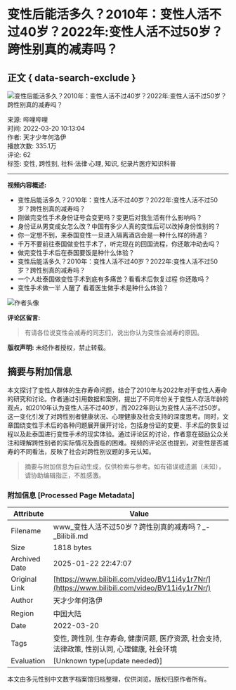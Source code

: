 # 变性后能活多久？2010年：变性人活不过40岁？2022年:变性人活不过50岁？跨性别真的减寿吗？

## 正文 { data-search-exclude }


![变性后能活多久？2010年：变性人活不过40岁？2022年:变性人活不过50岁？跨性别真的减寿吗？](https://i0.hdslb.com/bfs/archive/1fb77beb32cd77892ac9507ba608bbb33dd8f73a.jpg@518w_290h_1c_!web-video-share-cover.webp)

来源: 哔哩哔哩  
时间: 2022-03-20 10:13:04  
作者: 天才少年何洛伊  
播放次数: 335.1万  
评论: 62  
标签: 变性, 跨性别, 社科·法律·心理, 知识, 纪录片医疗知识科普

---

**视频内容概述:**

- 变性后能活多久？2010年：变性人活不过40岁？2022年:变性人活不过50岁？跨性别真的减寿吗？
- 刚做完变性手术身份证号会变更吗？变更后对我生活有什么影响吗？
- 身份证从男变成女怎么改？中国有多少人真的变性后可以改掉身份性别的？
- 你一定想不到，来泰国变性一旦进入隔离酒店会是一种什么样的待遇？
- 千万不要前往泰国做变性手术了，听完现在的回国流程，你还敢冲动去吗？
- 做完变性手术后在泰国要饭是种什么体验？
- 变性后能活多久？2010年：变性人活不过40岁？2022年:变性人活不过50岁？跨性别真的减寿吗？
- 一个人赴泰国做变性手术到底有多痛苦？看看术后恢复过程 你还敢吗？
- 变性手术做一半 人醒了 看着医生做手术是种什么体验？

![作者头像](https://i1.hdslb.com/bfs/face/79977fb1288040a38791ce683b3780b9e1242d00.jpg@96w.webp)

**评论区留言:**
> 有请各位说变性会减寿的同志们，说出你认为变性会减寿的原因。

**版权声明:** 
未经作者授权，禁止转载。
<!-- tcd_original_link https://www.bilibili.com/video/BV11i4y1r7Nr/ -->


## 摘要与附加信息

<!-- tcd_abstract -->
本文探讨了变性人群体的生存寿命问题，结合了2010年与2022年对于变性人寿命的研究和讨论。作者通过引用数据和案例，提出了不同年份关于变性人存活年龄的观点，如2010年认为变性人活不过40岁，而2022年则认为变性人活不过50岁。这一变化引发了对跨性别者健康状况、心理健康及社会支持的深度思考。同时，文章围绕变性手术后的各种问题展开展开讨论，包括身份证的变更、手术后的恢复过程以及赴泰国进行变性手术的现实体验。通过评论区的讨论，作者意在鼓励公众关注和理解跨性别者的实际情况及面临的困难。视频的评论区也提到，对变性是否减寿的不同看法，反映了社会对跨性别议题的多元认知。
<!-- tcd_abstract_end -->

> 摘要与附加信息为自动生成，仅供检索与参考。如有错误或遗漏（未知），请协助编辑指正，不胜感激。

### 附加信息 [Processed Page Metadata]

| Attribute       | Value                                  |
|-----------------|----------------------------------------|
| Filename        | www_变性人活不过50岁？跨性别真的减寿吗？_-_Bilibili.md                             |
| Size            | 1818 bytes                           |
| Archived Date   | 2025-01-22 22:47:07                             |
| Original Link   | [https://www.bilibili.com/video/BV11i4y1r7Nr/](https://www.bilibili.com/video/BV11i4y1r7Nr/)                       |
| Author          | 天才少年何洛伊                               |
| Region          | 中国大陆                               |
| Date            | 2022-03-20                                 |
| Tags            | 变性, 跨性别, 生存寿命, 健康问题, 医疗资源, 社会支持, 法律政策, 性别认同, 心理健康, 社会环境                                 |
| Evaluation            | [Unknown type(update needed)]                                 |
<!-- tcd_table_end -->

本文由多元性别中文数字档案馆归档整理，仅供浏览。版权归原作者所有。
